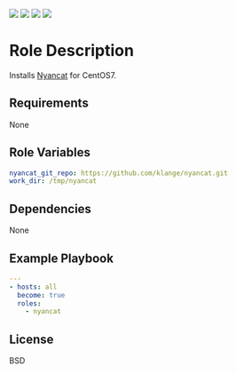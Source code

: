 [![](https://github.com/ansible-roles-matsumura/nyancat/workflows/yamllint/badge.svg)](https://github.com/ansible-roles-matsumura/nyancat/actions?query=workflow%3Ayamllint)
[![](https://github.com/ansible-roles-matsumura/nyancat/workflows/ansible-playbook/badge.svg)](https://github.com/ansible-roles-matsumura/nyancat/actions?query=workflow%3Aansible-playbook)
[![](https://github.com/ansible-roles-matsumura/nyancat/workflows/ansible-lint/badge.svg)](https://github.com/ansible-roles-matsumura/nyancat/actions?query=workflow%3Aansible-lint)
[![](https://github.com/ansible-roles-matsumura/nyancat/workflows/trailing%20whitespace/badge.svg)](https://github.com/ansible-roles-matsumura/nyancat/actions?query=workflow%3A%22trailing+whitespace%22)


Role Description
=========

Installs [Nyancat](https://github.com/klange/nyancat) for CentOS7.

Requirements
------------

None

Role Variables
--------------

```YAML
nyancat_git_repo: https://github.com/klange/nyancat.git
work_dir: /tmp/nyancat
```

Dependencies
------------

None

Example Playbook
----------------

```YAML
---
- hosts: all
  become: true
  roles:
    - nyancat
```

License
-------

BSD
